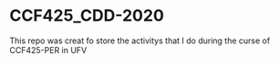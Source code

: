 # CCF425_CDD-2020
This repo was creat fo store the activitys that I do during the curse of CCF425-PER in UFV
